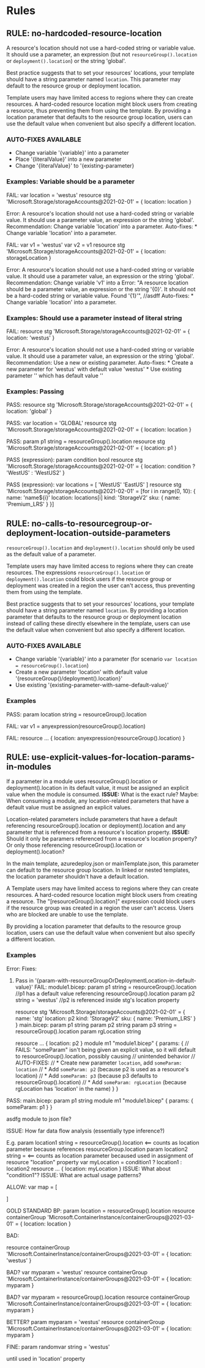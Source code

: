 # Rules

## RULE: no-hardcoded-resource-location

A resource's location should not use a hard-coded string or variable value. It should use a parameter, an expression (but not `resourceGroup().location` or `deployment().location`) or the string 'global'.

Best practice suggests that to set your resources' locations, your template should have a string parameter named `location`. This parameter may default to the resource group or deployment location.

Template users may have limited access to regions where they can create resources. A hard-coded resource location might block users from creating a resource, thus preventing them from using the template. By providing a location parameter that defaults to the resource group location, users can use the default value when convenient but also specify a different location.

### AUTO-FIXES AVAILABLE
* Change variable '{variable}' into a parameter
* Place '{literalValue}' into a new parameter
* Change '{literalValue}' to '{existing-parameter}

### Examples: Variable should be a parameter

FAIL:
  var location = 'westus'
  resource stg 'Microsoft.Storage/storageAccounts@2021-02-01' = {
      location: location
  }

  Error: A resource's location should not use a hard-coded string or variable value. It should use a parameter value, an expression or the string 'global'. Recommendation: Change variable 'location' into a parameter.
  Auto-fixes:
    * Change variable 'location' into a parameter.

FAIL:
  var v1 = 'westus'
  var v2 = v1
  resource stg 'Microsoft.Storage/storageAccounts@2021-02-01' = {
      location: storageLocation
  }

  Error: A resource's location should not use a hard-coded string or variable value. It should use a parameter value, an expression or the string 'global'. Recommendation: Change variable 'v1' into a Error: "A resource location should be a parameter value, an expression or the string '{0}'. It should not be a hard-coded string or variable value. Found '{1}'", //asdff
  Auto-fixes:
    * Change variable 'location' into a parameter.

### Examples: Should use a parameter instead of literal string

FAIL:
  resource stg 'Microsoft.Storage/storageAccounts@2021-02-01' = {
    location: 'westus'
  }

  Error: A resource's location should not use a hard-coded string or variable value. It should use a parameter value, an expression or the string 'global'. Recommendation: Use a new or existing parameter.
  Auto-fixes:
    * Create a new parameter for 'westus' with default value 'westus'
    * Use existing parameter '<existing-parameter>' which has default value '<value>'

### Examples: Passing

PASS:
  resource stg 'Microsoft.Storage/storageAccounts@2021-02-01' = {
    location: 'global'
  }

PASS:
  var location = 'GLOBAL'
  resource stg 'Microsoft.Storage/storageAccounts@2021-02-01' = {
    location: location
  }

PASS:
  param p1 string = resourceGroup().location
  resource stg 'Microsoft.Storage/storageAccounts@2021-02-01' = {
    location: p1
  }

PASS (expression):
  param condition bool
  resource stg 'Microsoft.Storage/storageAccounts@2021-02-01' = {
    location: condition ? 'WestUS' : 'WestUS2'
  }

PASS (expression):
  var locations = [
    'WestUS'
    'EastUS'
  ]
  resource stg 'Microsoft.Storage/storageAccounts@2021-02-01' = [for i in range(0, 10): {
    name: 'name${i}'
    location: locations[i]
    kind: 'StorageV2'
    sku: {
      name: 'Premium_LRS'
    }
  }]

## RULE: no-calls-to-resourcegroup-or-deployment-location-outside-parameters

`resourceGroup().location` and `deployment().location` should only be used as the default value of a parameter.

Template users may have limited access to regions where they can create resources. The expressions `resourceGroup().location` or `deployment().location` could block users if the resource group or deployment was created in a region the user can't access, thus preventing them from using the template.

Best practice suggests that to set your resources' locations, your template should have a string parameter named `location`. By providing a location parameter that defaults to the resource group or deployment location instead of calling these directly elsewhere in the template, users can use the default value when convenient but also specify a different location.

### AUTO-FIXES AVAILABLE
* Change variable '{variable}' into a parameter
  (for scenario `var location = resourceGroup().location`)
* Create a new parameter 'location' with default value '{resourceGroup()/deployment().location}'
* Use existing '{existing-parameter-with-same-default-value}'

### Examples

PASS:
  param location string = resourceGroup().location

FAIL:
  var v1 = anyexpression(resourceGroup().location)
  
FAIL:
  resource ... {
    location: anyexpression(resourceGroup().location)
  }

## RULE: use-explicit-values-for-location-params-in-modules

  If a parameter in a module uses resourceGroup().location or deployment().location in its default value, it must be assigned an explicit value when the module is consumed.
  **ISSUE:** What is the exact rule?
    Maybe: When consuming a module, any location-related parameters that have a default value must be assigned an explicit values.

  Location-related parameters include parameters that have a default referencing resourceGroup().location or deployment().location and any parameter that is referenced from a resource's location property.
  **ISSUE:** Should it only be paramers referenced from a resource's location property?  Or only those referencing resourceGroup().location or deployment().location?


  In the main template, azuredeploy.json or mainTemplate.json, this parameter can default to the resource group location. In linked or nested templates, the location parameter shouldn't have a default location.

A 
Template users may have limited access to regions where they can create resources. 
A hard-coded resource location might block users from creating a resource. The "[resourceGroup().location]" expression could block users if the resource group was created in a region the user can't access. Users who are blocked are unable to use the template.

By providing a location parameter that defaults to the resource group location, users can use the default value when convenient but also specify a different location.

### Examples

Error: 
Fixes:
  1) Pass in '{param-with-resourceGroupOrDeploymentLocation-in-default-value}' 
FAIL:
   module1.bicep:
      param p1 string = resourceGroup().location  //p1  has a default value referencing resourceGroup().location
      param p2 string = 'westus' //p2 is referenced inside stg's location property

      resource stg 'Microsoft.Storage/storageAccounts@2021-02-01' = {
        name: 'stg'
        location: p2
        kind: 'StorageV2'
        sku: {
          name: 'Premium_LRS'
        }
      }
   main.bicep:
     param p1 string
     param p2 string
     param p3 string = resourceGroup().location
     param rgLocation string

     resource ... {
       location: p2
     }
     module m1 "module1.bicep" {
       params: {
         // FAILS: "someParam" isn't being given an explicit value, so it will default to resourceGroup().location, possibly causing
         //   unintended behavior
         // AUTO-FIXES:
         //   * Create new parameter `location`, add `someParam: location`
         //   * Add `someParam: p2`   (because p2 is used as a resource's location)
         //   * Add `someParam: p3`   (because p3 defaults to resourceGroup().location)
         //   * Add `someParam: rgLocation`   (because rgLocation has 'location' in the name)
       }
     }

PASS:
   main.bicep:
     param p1 string
     module m1 "module1.bicep" {
       params: {
         someParam: p1
       }
     }




asdfg module to json file?




ISSUE: How far data flow analysis (essentially type inference?)

E.g. 
  param location1 string = resourceGroup().location   <== counts as location parameter because references resourceGroup.location
  param location2 string  =             <== counts as location parameter becaused used in assignment of resource "location" property
  var myLocation = condition1 ? location1 : location2
  resource ... {
    location: myLocation
  }
  ISSUE: What about "condition1"?
ISSUE: What are actual usage patterns?

ALLOW:
var map = [

]




GOLD STANDARD BP:
param location = resourceGroup().location
resource containerGroup 'Microsoft.ContainerInstance/containerGroups@2021-03-01' = {
  location: location
}



BAD:

resource containerGroup 'Microsoft.ContainerInstance/containerGroups@2021-03-01' = {
  location: 'westus'
}

BAD?
var myparam = 'westus'
resource containerGroup 'Microsoft.ContainerInstance/containerGroups@2021-03-01' = {
  location: myparam
}

BAD?
var myparam = resourceGroup().location
resource containerGroup 'Microsoft.ContainerInstance/containerGroups@2021-03-01' = {
  location: myparam
}

BETTER?
param myparam = 'westus'
resource containerGroup 'Microsoft.ContainerInstance/containerGroups@2021-03-01' = {
  location: myparam
}

FINE:
param randomvar string = 'westus'

until used in 'location' property



